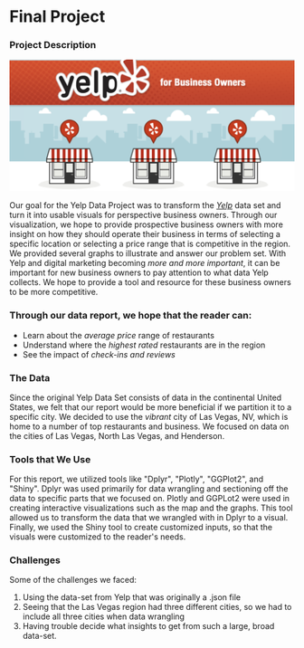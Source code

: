 # Final Project

### Project Description

![Yelp Logo](www/Yelp.png)

Our goal for the Yelp Data Project was to transform the
[_Yelp_](https://www.yelp.com/dataset/challenge) data set and turn it into
usable visuals for perspective business owners. Through our visualization, we
hope to provide prospective business owners with more insight on how they should
operate their business in terms of selecting a specific location or selecting a
price range that is competitive in the region. We provided several graphs to
illustrate and answer our problem set. With Yelp and digital marketing becoming
_more and more important_, it can be important for new business owners to pay
attention to what data Yelp collects. We hope to provide a tool and resource
for these business owners to be more competitive.

### Through our data report, we hope that the reader can:
- Learn about the *average price* range of restaurants
- Understand where the *highest rated* restaurants are in the region
- See the impact of *check-ins and reviews*

### The Data

Since the original Yelp Data Set consists of data in the continental
United States, we felt that our report would be more beneficial if we partition
it to a specific city. We decided to use the _vibrant_ city of Las Vegas, NV,
which is home to a number of top restaurants and business. We focused on data on
the cities of Las Vegas, North Las Vegas, and Henderson.

### Tools that We Use

For this report, we utilized tools like "Dplyr", "Plotly", "GGPlot2",
and "Shiny". Dplyr was used primarily for data wrangling and sectioning off the
data to specific parts that we focused on. Plotly and GGPLot2 were used in
creating interactive visualizations such as the map and the graphs. This tool
allowed us to transform the data that we wrangled with in Dplyr to a visual.
Finally, we used the Shiny tool to create customized inputs, so that the visuals
were customized to the reader's needs.

### Challenges

Some of the challenges we faced:
1. Using the data-set from Yelp that was originally a .json file
2. Seeing that the Las Vegas region had three different cities, so we had to
include all three cities when data wrangling
3. Having trouble decide what insights to get from such a large, broad data-set.
